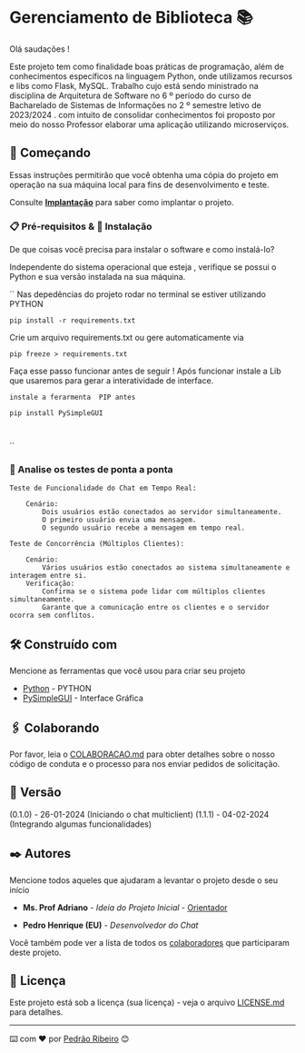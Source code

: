 # Gerenciamento de Biblioteca  📚
Olá saudações !

Este projeto tem como finalidade boas práticas de programação, além de conhecimentos específicos na linguagem Python, onde utilizamos recursos e libs como Flask, MySQL. Trabalho cujo está sendo ministrado na disciplina de Arquitetura de Software no 6 º período do curso de Bacharelado de Sistemas de Informações no 2 º semestre letivo de 2023/2024 . com intuito de consolidar conhecimentos foi proposto por meio do nosso Professor elaborar uma aplicação utilizando microserviços.

## 🚀 Começando

Essas instruções permitirão que você obtenha uma cópia do projeto em operação na sua máquina local para fins de desenvolvimento e teste.

Consulte **[Implantação](#-implanta%C3%A7%C3%A3o)** para saber como implantar o projeto.


### 📋 Pré-requisitos & 🔧 Instalação

De que coisas você precisa para instalar o software e como instalá-lo?

Independente do sistema operacional que esteja , verifique se possui o Python e sua versão instalada na sua máquina.

``
Nas depedências do projeto rodar no terminal se estiver utilizando PYTHON

```
pip install -r requirements.txt

```

Crie um arquivo requirements.txt ou gere automaticamente via

```
pip freeze > requirements.txt

```

Faça esse passo funcionar antes de seguir ! Após funcionar instale a Lib que usaremos para gerar a interatividade de interface.

```
instale a ferarmenta  PIP antes

pip install PySimpleGUI



```

``

### 🔩 Analise os testes de ponta a ponta

```
Teste de Funcionalidade do Chat em Tempo Real:

    Cenário:
        Dois usuários estão conectados ao servidor simultaneamente.
        O primeiro usuário envia uma mensagem.
        O segundo usuário recebe a mensagem em tempo real.

Teste de Concorrência (Múltiplos Clientes):

    Cenário:
        Vários usuários estão conectados ao sistema simultaneamente e interagem entre si.
    Verificação:
        Confirma se o sistema pode lidar com múltiplos clientes simultaneamente.
        Garante que a comunicação entre os clientes e o servidor ocorra sem conflitos.
```

## 🛠️ Construído com

Mencione as ferramentas que você usou para criar seu projeto

- [Python](https://docs.python.org/pt-br/3/tutorial/) - PYTHON
- [PySimpleGUI](https://www.pysimplegui.org/en/latest/) - Interface Gráfica

## 🖇️ Colaborando

Por favor, leia o [COLABORACAO.md](https://gist.github.com/usuario/linkParaInfoSobreContribuicoes) para obter detalhes sobre o nosso código de conduta e o processo para nos enviar pedidos de solicitação.

## 📌 Versão

(0.1.0) - 26-01-2024 (Iniciando o chat multiclient)
(1.1.1) - 04-02-2024 (Integrando algumas funcionalidades)

## ✒️ Autores

Mencione todos aqueles que ajudaram a levantar o projeto desde o seu início

- **Ms. Prof Adriano** - _Ideia do Projeto Inicial_ - [Orientador](https://github.com/adrianoifnmg)

- **Pedro Henrique (EU)** - _Desenvolvedor do Chat_

Você também pode ver a lista de todos os [colaboradores](https://github.com/usuario/projeto/colaboradores) que participaram deste projeto.

## 📄 Licença

Este projeto está sob a licença (sua licença) - veja o arquivo [LICENSE.md](https://github.com/usuario/projeto/licenca) para detalhes.

---

⌨️ com ❤️ por [Pedrão Ribeiro](https://github.com/peulearning) 😊
